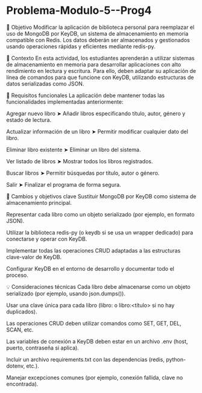 # Problema-Modulo-5--Prog4

🎯 Objetivo
Modificar la aplicación de biblioteca personal para reemplazar el uso de MongoDB por KeyDB, un sistema de almacenamiento en memoria compatible con Redis. Los datos deberán ser almacenados y gestionados usando operaciones rápidas y eficientes mediante redis-py.

📝 Contexto
En esta actividad, los estudiantes aprenderán a utilizar sistemas de almacenamiento en memoria para desarrollar aplicaciones con alto rendimiento en lectura y escritura. Para ello, deben adaptar su aplicación de línea de comandos para que funcione con KeyDB, utilizando estructuras de datos serializadas como JSON.

📌 Requisitos funcionales
La aplicación debe mantener todas las funcionalidades implementadas anteriormente:

Agregar nuevo libro
➤ Añadir libros especificando título, autor, género y estado de lectura.

Actualizar información de un libro
➤ Permitir modificar cualquier dato del libro.

Eliminar libro existente
➤ Eliminar un libro del sistema.

Ver listado de libros
➤ Mostrar todos los libros registrados.

Buscar libros
➤ Permitir búsquedas por título, autor o género.

Salir
➤ Finalizar el programa de forma segura.

🔄 Cambios y objetivos clave
Sustituir MongoDB por KeyDB como sistema de almacenamiento principal.

Representar cada libro como un objeto serializado (por ejemplo, en formato JSON).

Utilizar la biblioteca redis-py (o keydb si se usa un wrapper dedicado) para conectarse y operar con KeyDB.

Implementar todas las operaciones CRUD adaptadas a las estructuras clave-valor de KeyDB.

Configurar KeyDB en el entorno de desarrollo y documentar todo el proceso.

💡 Consideraciones técnicas
Cada libro debe almacenarse como un objeto serializado (por ejemplo, usando json.dumps()).

Usar una clave única para cada libro (libro:<id> o libro:<título> si no hay duplicados).

Las operaciones CRUD deben utilizar comandos como SET, GET, DEL, SCAN, etc.

Las variables de conexión a KeyDB deben estar en un archivo .env (host, puerto, contraseña si aplica).

Incluir un archivo requirements.txt con las dependencias (redis, python-dotenv, etc.).

Manejar excepciones comunes (por ejemplo, conexión fallida, clave no encontrada).
